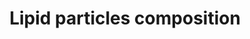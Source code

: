 ---
annotations:
- id: PW:0000010
  parent: classic metabolic pathway
  type: Pathway Ontology
  value: lipid metabolic pathway
authors:
- Egonw
- MaintBot
- Ariutta
- DeSl
- Eweitz
citedin:
- link: PMC8155553
  title: 'Heterogeneity

    of Lipid and Protein Cartilage Profiles

    Associated with Human Osteoarthritis with or without Type 2 Diabetes

    Mellitus (2021)'
- link: PMC7925531
  title: Identification of candidate genes and pathways in retinopathy of prematurity
    by whole exome sequencing of preterm infants enriched in phenotypic extremes (2021)
- link: PMC9519890
  title: 'Tissue-specific pathway activities: A retrospective analysis in COVID-19
    patients (2022)'
description: This particle describes the chemical composition of various lipid particles.
  See also [https://www.wikipathways.org/index.php/Pathway:WP430] for a basic overview
  of cholesterol synthesis, and for the disease related to the lipoproteins in this
  pathway see [https://www.wikipathways.org/index.php/Pathway:WP4522].  Additional
  sources - A. Goldberg, Overview of Lipid Metabolism, 2015. http://www.msdmanuals.com/professional/endocrine-and-metabolic-disorders/lipid-disorders/overview-of-lipid-metabolism
last-edited: 2021-05-22
ndex: 162ad442-8b67-11eb-9e72-0ac135e8bacf
organisms:
- Homo sapiens
redirect_from:
- /index.php/Pathway:WP3601
- /instance/WP3601
- /instance/WP3601_rr117687
revision: r117687
schema-jsonld:
- '@context': https://schema.org/
  '@id': https://wikipathways.github.io/pathways/WP3601.html
  '@type': Dataset
  creator:
    '@type': Organization
    name: WikiPathways
  description: This particle describes the chemical composition of various lipid particles.
    See also [https://www.wikipathways.org/index.php/Pathway:WP430] for a basic overview
    of cholesterol synthesis, and for the disease related to the lipoproteins in this
    pathway see [https://www.wikipathways.org/index.php/Pathway:WP4522].  Additional
    sources - A. Goldberg, Overview of Lipid Metabolism, 2015. http://www.msdmanuals.com/professional/endocrine-and-metabolic-disorders/lipid-disorders/overview-of-lipid-metabolism
  keywords:
  - Apo A-I
  - Apo A-II
  - Apo B-100
  - Apo C-II
  - Apo C-III
  - Apo E
  - CETP
  - FA
  - HDL
  - LCAT
  - LDL
  - LDLR
  - LPL
  - ROS
  - TG
  - VLDL
  - cholesterol
  - cholesterylester
  - glycerol
  - oxLDL
  license: CC0
  name: Lipid particles composition
seo: CreativeWork
title: Lipid particles composition
wpid: WP3601
---